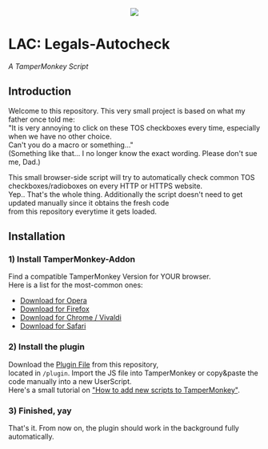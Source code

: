 <p align="center">
  <img src="https://addons-media.operacdn.com/media/extensions/65/115665/4.13.6138-rev1/icons/icon_64x64_61be8d1fe87710ac0c320d28a05f0cbc.png"></img>
</p>

# LAC: Legals-Autocheck
*A TamperMonkey Script*

## Introduction
Welcome to this repository. This very small project is based on what my father once told me:  
"It is very annoying to click on these TOS checkboxes every time, especially when we have no other choice.  
Can't you do a macro or something..."  
(Something like that... I no longer know the exact wording. Please don't sue me, Dad.)

This small browser-side script will try to automatically check common TOS checkboxes/radioboxes on every HTTP or HTTPS website.  
Yep.. That's the whole thing. Additionally the script doesn't need to get updated manually since it obtains the fresh code  
from this repository everytime it gets loaded.

## Installation
### 1) Install TamperMonkey-Addon
Find a compatible TamperMonkey Version for YOUR browser.  
Here is a list for the most-common ones:  
- [Download for Opera](https://addons.opera.com/de/extensions/details/tampermonkey-beta/)
- [Download for Firefox](https://addons.mozilla.org/de/firefox/addon/tampermonkey/)
- [Download for Chrome / Vivaldi](https://chrome.google.com/webstore/detail/tampermonkey/dhdgffkkebhmkfjojejmpbldmpobfkfo?hl=de)
- [Download for Safari](https://apps.apple.com/de/app/tampermonkey/id1482490089?mt=12)

### 2) Install the plugin
Download the [Plugin File](https://github.com/david-prv/legals-autocheck/blob/main/plugin/legals_auto_check.user.js) from this repository,  
located in ``/plugin``. Import the JS file into TamperMonkey or copy&paste the code manually into a new UserScript.  
Here's a small tutorial on ["How to add new scripts to TamperMonkey"](https://www.tampermonkey.net/faq.php#Q102).

### 3) Finished, yay
That's it. From now on, the plugin should work in the background fully automatically.
